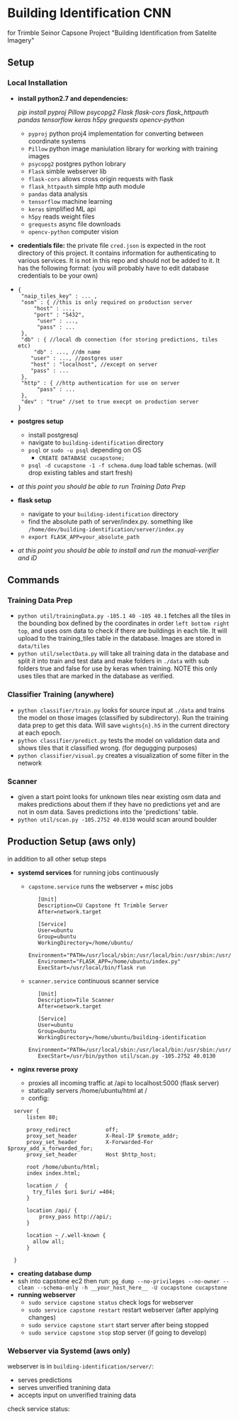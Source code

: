 # Building Identification CNN
for Trimble Seinor Capsone Project "Building Identification from Satelite Imagery"

## Setup

### Local Installation
 - **install python2.7 and dependencies:** 
 
    *pip install pyproj Pillow psycopg2 Flask flask-cors
     flask_httpauth pandas tensorflow keras h5py grequests opencv-python* 
   - `pyproj` python proj4 implementation for converting between coordinate systems
   - `Pillow` python image maniulation library for working with training images
   - `psycopg2` postgres python lobrary
   - `Flask` simble webserver lib
   - `flask-cors` allows cross origin requests with flask
   - `flask_httpauth` simple http auth module
   - `pandas` data analysis
   - `tensorflow` machine learning
   - `keras` simplified ML api
   - `h5py` reads weight files
   - `grequests` async file downloads
   - `opencv-python` computer vision
 - **credentials file:** the private file `cred.json` is expected in the root directory of this project. It contains information for authenticating to various services. It is not in this repo and should not be added to it. It has the following format: (you will probably have to edit database credentials to be your own)
 - 
    ~~~
    {
     "naip_tiles_key" : ... , 
     "osm" : { //this is only required on production server
         "host" : ...,
         "port" : "5432",
          "user" : ...,
          "pass" : ...
     },
     "db" : { //local db connection (for storing predictions, tiles etc)
         "db" : ..., //dm name
        "user" : ..., //postgres user
        "host" : "localhost", //except on server
        "pass" : ...
     },
     "http" : { //http authentication for use on server
          "pass" : ...
     },
     "dev" : "true" //set to true execpt on production server
    }
    ~~~
 - **postgres setup**
   - install postgresql
   - navigate to `building-identification` directory
   - `psql` or `sudo -u psql` depending on OS
     - `CREATE DATABASE cucapstone;`
   - `psql -d cucapstone -1 -f schema.dump` load table schemas. (will drop existing tables and start fresh)
 - *at this point you should be able to run Training Data Prep*
 - **flask setup**
   - navigate to your `building-identification` directory
   - find the absolute path of server/index.py. something like `/home/dev/building-identification/server/index.py`
   - `export FLASK_APP=your_absolute_path`
 - *at this point you should be able to install and run the manual-verifier and iD*

## Commands


### Training Data Prep
 - `python util/trainingData.py -105.1 40 -105 40.1` fetches all the tiles in the bounding box defined by the coordinates in order `left bottom right top`, and uses osm data to check if there are buildings in each tile. It will upload to the training_tiles table in the database. Images are stored in `data/tiles`
 - `python util/selectData.py` will take all training data in the database and split it into train and test data and make folders in `./data` with sub folders true and false for use by keras when training. NOTE this only uses tiles that are marked in the database as verified.

### Classifier Training (anywhere)
 - `python classifier/train.py` looks for source input at `./data` and trains the model on those images (classified by subdirectory). Run the training data prep to get this data. Will save `wights{n}.h5` in the current directory at each epoch.
 - `python classifier/predict.py` tests the model on validation data and shows tiles that it classified wrong. (for degugging purposes)
 - `python classifier/visual.py` creates a visualization of some filter in the network

### Scanner 
 - given a start point looks for unknown tiles near existing osm data and makes predictions about them if they have no predictions yet and are not in osm data. Saves predictions into the 'predictions' table.
 - `python util/scan.py -105.2752 40.0130` would scan around boulder

## Production Setup (aws only)
in addition to all other setup steps
 - **systemd services** for running jobs continuously
   - `capstone.service` runs the webserver + misc jobs
   
     ~~~
        [Unit]
        Description=CU Capstone ft Trimble Server
        After=network.target

        [Service]
        User=ubuntu
        Group=ubuntu
        WorkingDirectory=/home/ubuntu/
        Environment="PATH=/usr/local/sbin:/usr/local/bin:/usr/sbin:/usr/bin:/sbin:/bin:/usr/games:/usr/local/games:/snap/bin"
        Environment="FLASK_APP=/home/ubuntu/index.py"
        ExecStart=/usr/local/bin/flask run
     ~~~
   - `scanner.service` continuous scanner service
   
     ~~~
        [Unit]
        Description=Tile Scanner
        After=network.target

        [Service]
        User=ubuntu
        Group=ubuntu
        WorkingDirectory=/home/ubuntu/building-identification
        Environment="PATH=/usr/local/sbin:/usr/local/bin:/usr/sbin:/usr/bin:/sbin:/bin:/usr/games:/usr/local/games:/snap/bin"
        ExecStart=/usr/bin/python util/scan.py -105.2752 40.0130
     ~~~

 - **nginx reverse proxy**
   - proxies all incoming traffic at /api to localhost:5000 (flask server)
   - statically servers /home/ubuntu/html at /
   - config:
  
  ~~~
    server {
        listen 80;

        proxy_redirect           off;
        proxy_set_header         X-Real-IP $remote_addr;
        proxy_set_header         X-Forwarded-For $proxy_add_x_forwarded_for;
        proxy_set_header         Host $http_host;

        root /home/ubuntu/html;
        index index.html;

        location /  {
          try_files $uri $uri/ =404;
        }

        location /api/ {
            proxy_pass http://api/;
        }

        location ~ /.well-known {
          allow all;
        }

    }
  ~~~
 - **creating database dump**
  - ssh into capstone ec2 then run:  `pg_dump --no-privileges --no-owner --clean --schema-only -h __your_host_here__ -U cucapstone cucapstone`
 - **running webserver**
   - `sudo service capstone status` check logs for webserver
   - `sudo service capstone restart` restart webserver (after applying changes)
   - `sudo service capstone start` start server after being stopped
   - `sudo service capstone stop` stop server (if going to develop) 
  
### Webserver via Systemd (aws only)
webserver is in `building-identification/server/`:

 - serves predictions
 - serves unverified tranining data
 - accepts input on unverified training data

check service status:


